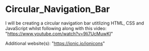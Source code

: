 # Circular_Navigation_Bar

I will be creating a circular navigation bar utitlizing HTML, CSS and JavaScript whilst following along with this video: "https://www.youtube.com/watch?v=9li7UcMuwKI"

Additional website(s): "https://ionic.io/ionicons"